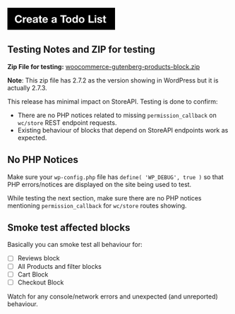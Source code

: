 [![Create Todo list](https://raw.githubusercontent.com/senadir/todo-my-markdown/master/public/github-button.svg?sanitize=true)](https://git-todo.netlify.app/create)

## Testing Notes and ZIP for testing

**Zip File for testing:**
[woocommerce-gutenberg-products-block.zip](https://github.com/woocommerce/woocommerce-gutenberg-products-block/files/4932938/woocommerce-gutenberg-products-block.zip)

**Note**: This zip file has 2.7.2 as the version showing in WordPress but it is actually 2.7.3.

This release has minimal impact on StoreAPI. Testing is done to confirm:

- There are no PHP notices related to missing `permission_callback` on `wc/store` REST endpoint requests.
- Existing behaviour of blocks that depend on StoreAPI endpoints work as expected.

## No PHP Notices

Make sure your `wp-config.php` file has `define( 'WP_DEBUG', true )` so that PHP errors/notices are displayed on the site being used to test.

While testing the next section, make sure there are no PHP notices mentioning `permission_callback` for `wc/store` routes showing.

## Smoke test affected blocks

Basically you can smoke test all behaviour for:

* [ ] Reviews block
* [ ] All Products and filter blocks
* [ ] Cart Block
* [ ] Checkout Block

Watch for any console/network errors and unexpected (and unreported) behaviour.
